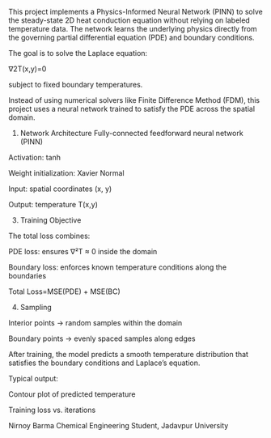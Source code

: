 This project implements a Physics-Informed Neural Network (PINN) to solve the steady-state 2D heat conduction equation without relying on labeled temperature data.
The network learns the underlying physics directly from the governing partial differential equation (PDE) and boundary conditions.

The goal is to solve the Laplace equation:

∇2T(x,y)=0

subject to fixed boundary temperatures.

Instead of using numerical solvers like Finite Difference Method (FDM), this project uses a neural network trained to satisfy the PDE across the spatial domain.

1. Network Architecture
Fully-connected feedforward neural network (PINN)

Activation: tanh

Weight initialization: Xavier Normal

Input: spatial coordinates (x, y)

Output: temperature T(x,y)


3. Training Objective
   
The total loss combines:

PDE loss: ensures ∇²T ≈ 0 inside the domain

Boundary loss: enforces known temperature conditions along the boundaries

Total Loss=MSE(PDE) ​+ MSE(BC)​

4. Sampling
   
Interior points → random samples within the domain

Boundary points → evenly spaced samples along edges

After training, the model predicts a smooth temperature distribution that satisfies the boundary conditions and Laplace’s equation.

Typical output:

Contour plot of predicted temperature

Training loss vs. iterations

Nirnoy Barma
Chemical Engineering Student, Jadavpur University
